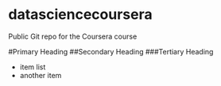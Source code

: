 datasciencecoursera
===================

Public Git repo for the Coursera course

#Primary Heading
##Secondary Heading
###Tertiary Heading
* item list
* another item
